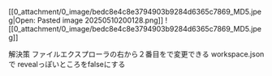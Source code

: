 [[0_attachment/0_image/bedc8e4c8e3794903b9284d6365c7869_MD5.jpeg|Open: Pasted image 20250510200128.png]]
![[0_attachment/0_image/bedc8e4c8e3794903b9284d6365c7869_MD5.jpeg]]

解決策
ファイルエクスプローラの右から２番目をで変更できる
workspace.jsonで
revealっぽいところをfalseにする